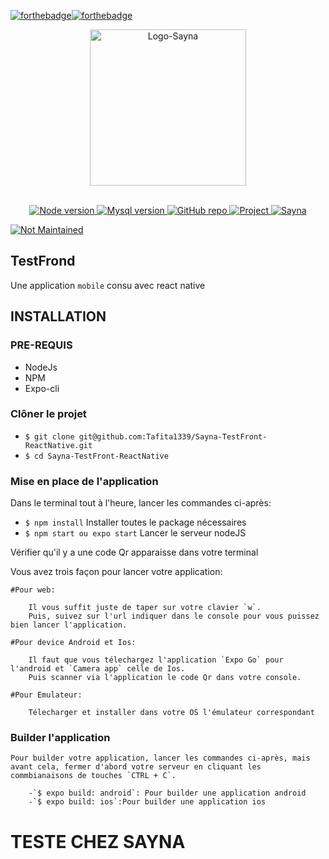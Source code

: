 [![forthebadge](https://forthebadge.com/images/badges/open-source.svg)](https://forthebadge.com)[![forthebadge](https://forthebadge.com/images/badges/built-with-love.svg)](https://forthebadge.com)


<p align="center">
    <img src="https://media-exp1.licdn.com/dms/image/C4D0BAQFMoe03mdJouQ/company-logo_200_200/0/1633047606561?e=1650499200&v=beta&t=7ZzKqOoifZwDCpD9tz7k12EJE6DPL5OArjuYkir7o6g" alt="Logo-Sayna" width="250">
</p>
<br/>
<div align="center">
  
    
  <!-- Node version -->
  <a href="https://nodejs.org/en/">
    <img src="https://img.shields.io/static/v1?logo=Node.js&message=12.16.1&color=9cf&label=Node"
      alt="Node version" />
  </a>
    
  <!-- Json version -->
  <a href="https://firebase.google.com">
    <img src="https://img.shields.io/static/v1?logo=npm&message=6.13.4&color=orange&label=Json"
      alt="Mysql version" />
  </a>
    
  <!-- GitHub repo -->
  <a href="https://github.com/Tafita1339/">
    <img src="https://img.shields.io/static/v1?logo=github&message=star&color=green&label=Github"
      alt="GitHub repo" />
  </a>     
    
  <!-- Project -->
  <a href="https://www.afaas-africa.org/d4aeas/">
    <img src="https://img.shields.io/static/v1?message=TestFrond&color=blueviolet&label=Project"
      alt="Project" />
  </a>   


  <!-- IZARA -->
  <a href="https://www.linkedin.com/company/join-sayna/">
    <img src="https://img.shields.io/static/v1?message=SAYNA&color=critical&label=Entreprise"
      alt="Sayna" />
  </a> 
</div>

[![Not Maintained](https://img.shields.io/badge/Maintenance%20Level-Not%20Maintained-yellow.svg)](https://gist.github.com/cheerfulstoic/d107229326a01ff0f333a1d3476e068d)

## TestFrond
Une  application `mobile` consu avec react native  
 
## INSTALLATION

### PRE-REQUIS 
  - NodeJs
  - NPM
  - Expo-cli


### Clôner le projet  
- `$ git clone git@github.com:Tafita1339/Sayna-TestFront-ReactNative.git`
- `$ cd Sayna-TestFront-ReactNative`


### Mise en place de l'application

Dans le terminal tout à l'heure, lancer les commandes ci-après:

- `$ npm install` Installer toutes le package nécessaires
- `$ npm start ou expo start` Lancer le serveur nodeJS

Vérifier qu'il y a une code Qr apparaisse dans votre terminal

Vous avez trois façon pour lancer votre application:

    #Pour web:
    
        Il vous suffit juste de taper sur votre clavier `w`. 
        Puis, suivez sur l'url indiquer dans le console pour vous puissez bien lancer l'application.
        
    #Pour device Android et Ios:
    
        Il faut que vous télechargez l'application `Expo Go` pour l'android et `Camera app` celle de Ios.
        Puis scanner via l'application le code Qr dans votre console.
    
    #Pour Emulateur:
        
        Télecharger et installer dans votre OS l'émulateur correspondant
        
    
### Builder l'application
    Pour builder votre application, lancer les commandes ci-après, mais avant cela, fermer d'abord votre serveur en cliquant les commbianaisons de touches `CTRL + C`.
    
        -`$ expo build: android`: Pour builder une application android
        -`$ expo build: ios`:Pour builder une application ios


# TESTE CHEZ SAYNA
